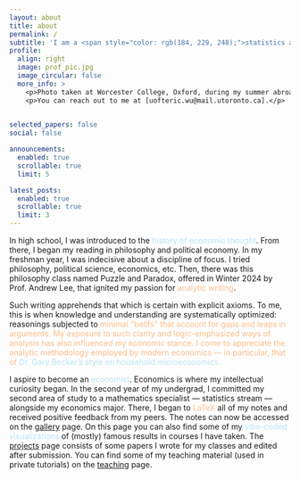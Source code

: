 ```yaml
---
layout: about
title: about
permalink: /
subtitle: 'I am a <span style="color: rgb(184, 229, 248);">statistics and economics </span> undergraduate at <span style="color: rgb(255, 188, 134);">University of Toronto</span>.'
profile:
  align: right
  image: prof_pic.jpg
  image_circular: false
  more_info: >
    <p>Photo taken at Worcester College, Oxford, during my summer abroad in 2024.</p> 
    <p>You can reach out to me at [uofteric.wu@mail.utoronto.ca].</p>
  

selected_papers: false
social: false

announcements:
  enabled: true
  scrollable: true
  limit: 5

latest_posts:
  enabled: true
  scrollable: true
  limit: 3
---
```


In high school, I was introduced to the <span style="color: rgb(184, 229, 248);">history of economic thought</span>. From there, I began my reading in philosophy and political economy. In my freshman year, I was indecisive about a discipline of focus. I tried philosophy, political science, economics, etc. Then, there was this philosophy class named Puzzle and Paradox, offered in Winter 2024 by Prof. Andrew Lee, that ignited my passion for <span style="color: rgb(255, 188, 134);">analytic writing</span>. 

Such writing apprehends that which is certain with explicit axioms. To me, this is when knowledge and understanding are systematically optimized: reasonings subjected to <span style="color: rgb(255, 188, 134);"> minimal "belifs" <span> that account for gaps and leaps in arguments. My exposure to such clarity and logic-emphasized ways of analysis has also influenced my <span style="color: rgb(255, 188, 134);"> economic stance.<span> I come to appreciate the analytic methodology employed by modern economics — in particular, that of <span style="color: rgb(184, 229, 248);"> Dr. Gary Becker’s style on household microeconomics <span>. 

I aspire to become an <span style="color: rgb(184, 229, 248);">economist</span>. Economics is where my intellectual curiosity began. In the second year of my undergrad, I committed my second area of study to a mathematics specialist — statistics stream — alongside my economics major. There, I began to <span style="color: rgb(255, 188, 134);">LaTeX</span> all of my notes and received positive feedback from my peers. The notes can now be accessed on the [gallery](https://eric-ideas.github.io/gallery/) page. On this page you can also find some of my <span style="color: rgb(184, 229, 248);">vibe-coded visualizations</span> of (mostly) famous results in courses I have taken. The [projects](https://eric-ideas.github.io/projects/) page consists of some papers I wrote for my classes and edited after submission. You can find some of my teaching material (used in private tutorials) on the [teaching](https://eric-ideas.github.io/teaching/) page.

